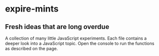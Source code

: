 # expire-mints
Fresh ideas that are long overdue
-------------------
A collection of many little JavaScript experiments.
Each file contains a deeper look into a JavaScript topic. Open the console to run the functions as described on the page.
